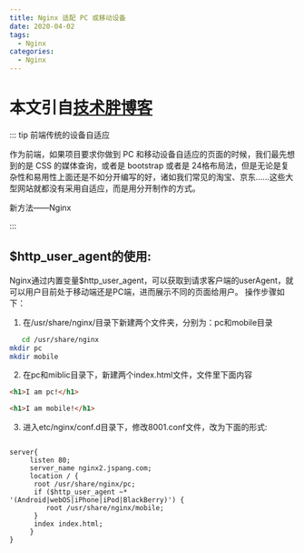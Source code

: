 ```yaml
---
title: Nginx 适配 PC 或移动设备
date: 2020-04-02
tags:
  - Nginx
categories:
  - Nginx
---
```


# 本文引自[技术胖博客](www.jspang.com)


::: tip 前端传统的设备自适应

  作为前端，如果项目要求你做到 PC 和移动设备自适应的页面的时候，我们最先想到的是 CSS 的媒体查询，或者是 bootstrap 或者是 24格布局法，但是无论是复杂性和易用性上面还是不如分开编写的好，诸如我们常见的淘宝、京东......这些大型网站就都没有采用自适应，而是用分开制作的方式。

新方法——Nginx

:::

## $http_user_agent的使用:
Nginx通过内置变量$http_user_agent，可以获取到请求客户端的userAgent，就可以用户目前处于移动端还是PC端，进而展示不同的页面给用户。
操作步骤如下：
1. 在/usr/share/nginx/目录下新建两个文件夹，分别为：pc和mobile目录
```bash
   cd /usr/share/nginx
mkdir pc
mkdir mobile
```
2. 在pc和miblic目录下，新建两个index.html文件，文件里下面内容
```html
<h1>I am pc!</h1>

```

```html
<h1>I am mobile!</h1>

```
3. 进入etc/nginx/conf.d目录下，修改8001.conf文件，改为下面的形式:

```nginx

server{
     listen 80;
     server_name nginx2.jspang.com;
     location / {
      root /usr/share/nginx/pc;
      if ($http_user_agent ~* '(Android|webOS|iPhone|iPod|BlackBerry)') {
         root /usr/share/nginx/mobile;
      }
      index index.html;
     }
}

```
